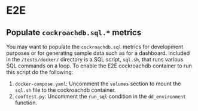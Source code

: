 # E2E

## Populate `cockroachdb.sql.*` metrics

You may want to populate the `cockroachdb.sql` metrics for development purposes or for generating sample data such as for a dashboard. Included in the `/tests/docker/` directory is a SQL script, `sql.sh`, that runs various SQL commands on a loop. To enable the E2E cockroachdb container to run this script do the following:

1. `docker-compose.yaml`: Uncomment the `volumes` section to mount the `sql.sh` file to the cockroachdb container.
2. `conftest.py`: Uncomment the `run_sql` condition in the `dd_environment` function.
